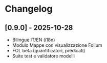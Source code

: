 # Changelog

## [0.9.0] - 2025-10-28
- Bilingue IT/EN (i18n)
- Modulo Mappe con visualizzazione Folium
- FOL beta (quantificatori, predicati)
- Suite test e validatore modelli
